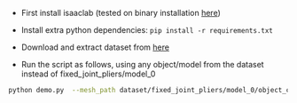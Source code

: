 - First install isaaclab (tested on binary installation [here](https://isaac-sim.github.io/IsaacLab/main/source/setup/installation/binaries_installation.html))

- Install extra python dependencies: `pip install -r requirements.txt`

- Download and extract dataset from [here](https://disk.yandex.ru/d/wn96YnqAKPJ_Zw)

- Run the script as follows, using any object/model from the dataset instead of fixed_joint_pliers/model_0

```bash
python demo.py  --mesh_path dataset/fixed_joint_pliers/model_0/object_convex_decomposition.obj --gt_pc_path dataset/fixed_joint_pliers/model_0/point_cloud_labeled.ply --device cuda --scale 0.001 --enable_cameras --visualize_pc

```
